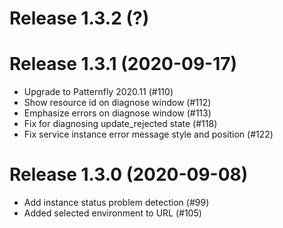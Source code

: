 # Release 1.3.2 (?)


# Release 1.3.1 (2020-09-17)

- Upgrade to Patternfly 2020.11 (#110)
- Show resource id on diagnose window (#112)
- Emphasize errors on diagnose window (#113)
- Fix for diagnosing update_rejected state (#118)
- Fix service instance error message style and position (#122)

# Release 1.3.0 (2020-09-08)

- Add instance status problem detection (#99)
- Added selected environment to URL (#105)
